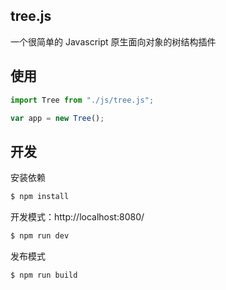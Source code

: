 ## tree.js

一个很简单的 Javascript 原生面向对象的树结构插件

## 使用

```js
import Tree from "./js/tree.js";

var app = new Tree();

```
## 开发

安装依赖

```sh
$ npm install
```

开发模式：http://localhost:8080/

```sh
$ npm run dev
```

发布模式

```sh
$ npm run build
```
